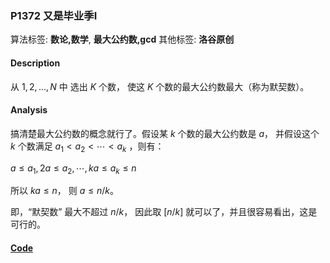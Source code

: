 ### P1372 又是毕业季I

算法标签: **数论,数学**, **最大公约数,gcd**
其他标签: **洛谷原创**


#### Description

从 $1, 2,..., N$ 中 选出 $K$ 个数， 使这 $K$ 个数的最大公约数最大（称为默契数）。

#### Analysis

搞清楚最大公约数的概念就行了。假设某 $k$ 个数的最大公约数是 $a$， 并假设这个 $k$ 个数满足 $a_1 < a_2 < \cdots < a_k$ ，则有：

$a \leq a_1, 2a \leq a_2, \cdots, ka \leq a_k \leq n$

所以 $ka \leq n$， 则 $a \leq n / k$。

即，“默契数” 最大不超过 $n/k$， 因此取 $[n/k]$ 就可以了，并且很容易看出，这是可行的。


#### [Code](../cpp/p1372.cpp)
